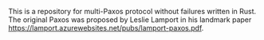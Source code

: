 This is a repository for multi-Paxos protocol without failures written in Rust. The original Paxos was proposed by Leslie Lamport in his landmark paper https://lamport.azurewebsites.net/pubs/lamport-paxos.pdf. 
